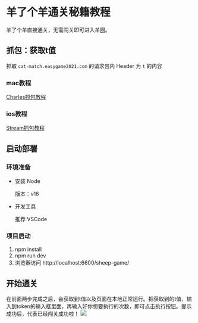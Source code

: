 # 羊了个羊通关秘籍教程

羊了个羊直接通关，无需闯关即可进入羊圈。

## 抓包：获取t值

抓取 `cat-match.easygame2021.com` 的请求包内 Header 为 `t` 的内容

### mac教程

[Charles抓包教程](https://www.jianshu.com/p/ff85b3dac157)


### ios教程

[Stream抓包教程](https://blog.csdn.net/nanhai8719/article/details/124134529)

## 启动部署

### 环境准备

- 安装 Node

  版本：v16

- 开发工具

  推荐 VSCode

### 项目启动

1. npm install
2. npm run dev
3. 浏览器访问 http://localhost:6600/sheep-game/

## 开始通关
在前面两步完成之后，会获取到t值以及页面在本地正常运行。把获取到的t值，输入到token的输入框里面，再输入好你想要执行的次数，即可点击执行按钮。提示成功后，代表已经闯关成功啦！
<img src="https://linbrick.github.io/sheep-game/images/demo.png"/>


